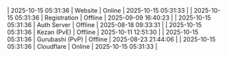 | 2025-10-15 05:31:36 | Website | Online | 2025-10-15 05:31:33 |
| 2025-10-15 05:31:36 | Registration | Offline | 2025-09-09 16:40:23 |
| 2025-10-15 05:31:36 | Auth Server | Offline | 2025-08-18 09:33:31 |
| 2025-10-15 05:31:36 | Kezan (PvE) | Offline | 2025-10-11 12:51:30 |
| 2025-10-15 05:31:36 | Gurubashi (PvP) | Offline | 2025-08-23 21:44:06 |
| 2025-10-15 05:31:36 | Cloudflare | Online | 2025-10-15 05:31:33 |
